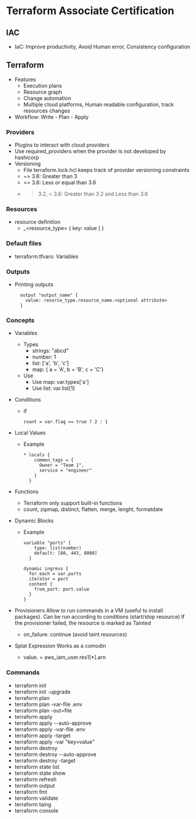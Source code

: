# Terraform Associate Certification

## IAC

* IaC: Improve productivity, Avoid Human error, Consistency configuration

## Terraform

* Features
    * Execution plans
    * Resource graph
    * Change automation
    * Multiple cloud platforms, Human readable configuration, track resources changes
* Workflow: Write - Plan - Apply

### Providers

* Plugins to interact with cloud providers
* Use required_providers when the provider is not developed by hashicorp
* Versioning
  * File terraform.lock.hcl keeps track of provider versioning constraints
  * ~> 3.6: Greater than 3
  * <= 3.6: Less or equal than 3.6
  * > 3.2, < 3.6: Greater than 3.2 and Less than 3.6

### Resources

* resource definition
  * <provider>_<resource_type> <name> { key: value ] }

### Default files

* terraform.tfvars: Variables

### Outputs

* Printing outputs

  ```
    output "output_name" {
      value: resorce_type.resource_name.<optional attribute>
    }
  ```

### Concepts

* Variables
  * Types
    * strings: "abcd"
    * number: 1
    * list: ['a', 'b', 'c']
    * map: { a = 'A', b = 'B', c = 'C'}
  * Use
    * Use map: var.types['a']
    * Use list: var.list[1]

* Conditions
  * if
    ```
    count = var.flag == true ? 2 : 1
    ```

* Local Values
  * Example
    ```
    * locals {
        common_tags = {
          Owner = "Team 1",
          service = "engineer"
        }
      }
    ```

* Functions
  * Terraform only support built-in functions
  * count, zipmap, distinct, flatten, merge, lenght, formatdate

* Dynamic Blocks
  * Example
    ```
    variable "ports" {
        type: list(number)
        default: [80, 443, 8080]
      }

    dynamic ingress {
      for_each = var.ports
      iterator = port
      content {
        from_port: port.value
      }
    }
    ```

* Provisioners
Allow to run commands in a VM (useful to install packages).
Can be run according to conditions (start/stop resource)
If the provisioner failed, the resource is marked as Tainted
  * on_failure: continue (avoid taint resources)

* Splat Expression
Works as a comodin
  * value. = aws_iam_user.res1[*].arn

### Commands

* terraform init
* terraform init -upgrade
* terraform plan
* terraform plan -var-file .env
* terraform plan -out=file
* terraform apply
* terraform apply --auto-approve
* terraform apply -var-file .env
* terraform apply -target <resource>
* terraform apply -var "key=value"
* terraform destroy
* terraform destroy --auto-approve
* terraform destroy -target <resource>
* terraform state list
* terraform state show <resource>
* terraform refresh
* terraform output
* terraform fmt
* terraform validate
* terraform taing <resource>
* terraform console